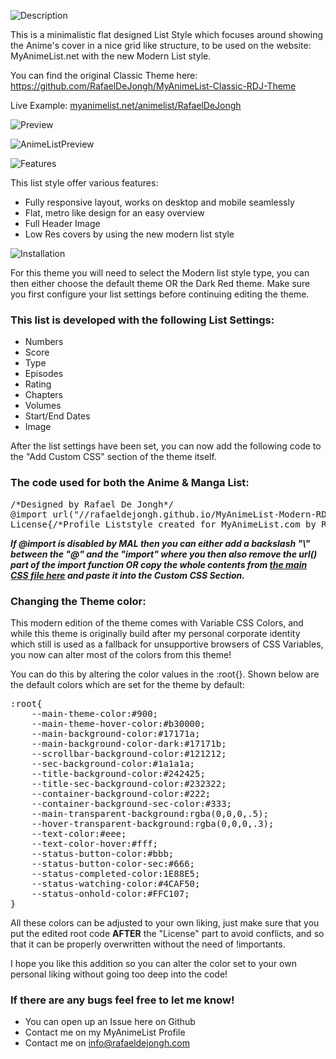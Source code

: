 ![Description](http://files.gamebanana.com/bitpit/description_e1c38.png)

This is a minimalistic flat designed List Style which focuses around showing the Anime's cover in a nice grid like structure, to be used on the website: MyAnimeList.net with the new Modern List style. 

You can find the original Classic Theme here: https://github.com/RafaelDeJongh/MyAnimeList-Classic-RDJ-Theme

Live Example: [myanimelist.net/animelist/RafaelDeJongh](https://myanimelist.net/animelist/RafaelDeJongh)

![Preview](http://files.gamebanana.com/bitpit/preview_67ec1.png)

![AnimeListPreview](https://files.gamebanana.com/bitpit/modern-mal-rdj-theme.jpg)

![Features](http://files.gamebanana.com/bitpit/features_38a9e.png)

This list style offer various features:

- Fully responsive layout, works on desktop and mobile seamlessly 
- Flat, metro like design for an easy overview
- Full Header Image
- Low Res covers by using the new modern list style

![Installation](http://files.gamebanana.com/bitpit/installation_b6439.png)

For this theme you will need to select the Modern list style type, you can then either choose the default theme OR the Dark Red theme. Make sure you first configure your list settings before continuing editing the theme.

### This list is developed with the following List Settings:

- Numbers
- Score
- Type
- Episodes
- Rating
- Chapters
- Volumes
- Start/End Dates
- Image

After the list settings have been set, you can now add the following code to the "Add Custom CSS" section of the theme itself. 

### The code used for both the Anime & Manga List:

<pre>/*Designed by Rafael De Jongh*/
@import url("//rafaeldejongh.github.io/MyAnimeList-Modern-RDJ-Theme/MAL-RDJ-Theme.css");
License{/*Profile Liststyle created for MyAnimeList.com by Rafael De Jongh - https://github.com/RafaelDeJongh//MyAnimeList-Modern-RDJ-Theme*/}</pre>

***If @import is disabled by MAL then you can either add a backslash "&#092;" between the "@" and the "import" where you then also remove the url() part of the import function OR copy the whole contents from [the main CSS file here](https://rafaeldejongh.github.io/MyAnimeList-Modern-RDJ-Theme/MAL-RDJ-Theme.css) and paste it into the Custom CSS Section.***

### Changing the Theme color:

This modern edition of the theme comes with Variable CSS Colors, and while this theme is originally build after my personal corporate identity which still is used as a fallback for unsupportive browsers of CSS Variables, you now can alter most of the colors from this theme!

You can do this by altering the color values in the :root{}. Shown below are the default colors which are set for the theme by default:

<pre>
:root{
	--main-theme-color:#900;
	--main-theme-hover-color:#b30000;
	--main-background-color:#17171a;
	--main-background-color-dark:#17171b;
	--scrollbar-background-color:#121212;
	--sec-background-color:#1a1a1a;
	--title-background-color:#242425;
	--title-sec-background-color:#232322;
	--container-background-color:#222;
	--container-background-sec-color:#333;
	--main-transparent-background:rgba(0,0,0,.5);
	--hover-transparent-background:rgba(0,0,0,.3);
	--text-color:#eee;
	--text-color-hover:#fff;
	--status-button-color:#bbb;
	--status-button-color-sec:#666;
	--status-completed-color:1E88E5;
	--status-watching-color:#4CAF50;
	--status-onhold-color:#FFC107;
}
</pre>

All these colors can be adjusted to your own liking, just make sure that you put the edited root code **AFTER** the "License" part to avoid conflicts, and so that it can be properly overwritten without the need of !importants.

I hope you like this addition so you can alter the color set to your own personal liking without going too deep into the code!

### If there are any bugs feel free to let me know!

- You can open up an Issue here on Github
- Contact me on my MyAnimeList Profile
- Contact me on info@rafaeldejongh.com
